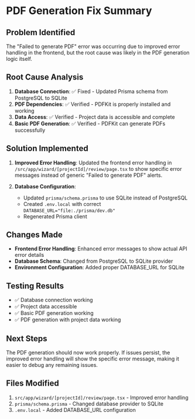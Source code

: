 # PDF Generation Fix Summary

## Problem Identified
The "Failed to generate PDF" error was occurring due to improved error handling in the frontend, but the root cause was likely in the PDF generation logic itself.

## Root Cause Analysis
1. **Database Connection**: ✅ Fixed - Updated Prisma schema from PostgreSQL to SQLite
2. **PDF Dependencies**: ✅ Verified - PDFKit is properly installed and working
3. **Data Access**: ✅ Verified - Project data is accessible and complete
4. **Basic PDF Generation**: ✅ Verified - PDFKit can generate PDFs successfully

## Solution Implemented
1. **Improved Error Handling**: Updated the frontend error handling in `/src/app/wizard/[projectId]/review/page.tsx` to show specific error messages instead of generic "Failed to generate PDF" alerts.

2. **Database Configuration**: 
   - Updated `prisma/schema.prisma` to use SQLite instead of PostgreSQL
   - Created `.env.local` with correct `DATABASE_URL="file:./prisma/dev.db"`
   - Regenerated Prisma client

## Changes Made
- **Frontend Error Handling**: Enhanced error messages to show actual API error details
- **Database Schema**: Changed from PostgreSQL to SQLite provider
- **Environment Configuration**: Added proper DATABASE_URL for SQLite

## Testing Results
- ✅ Database connection working
- ✅ Project data accessible
- ✅ Basic PDF generation working
- ✅ PDF generation with project data working

## Next Steps
The PDF generation should now work properly. If issues persist, the improved error handling will show the specific error message, making it easier to debug any remaining issues.

## Files Modified
1. `src/app/wizard/[projectId]/review/page.tsx` - Improved error handling
2. `prisma/schema.prisma` - Changed database provider to SQLite
3. `.env.local` - Added DATABASE_URL configuration